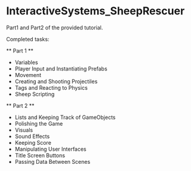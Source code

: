 # InteractiveSystems_SheepRescuer
Part1 and Part2 of the provided tutorial.

Completed tasks: 

** Part 1 **
 - Variables
 - Player Input and Instantiating Prefabs
 - Movement
 - Creating and Shooting Projectiles
 - Tags and Reacting to Physics
 - Sheep Scripting
 
** Part 2 **
 - Lists and Keeping Track of GameObjects
 - Polishing the Game
 - Visuals
 - Sound Effects
 - Keeping Score
 - Manipulating User Interfaces
 - Title Screen Buttons
 - Passing Data Between Scenes
 
